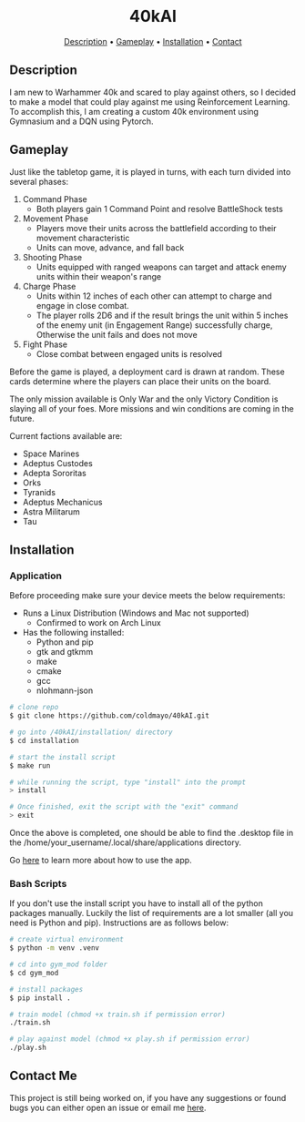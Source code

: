 <h1 align="center">
  <br>
  <br>
  40kAI
  <br>
</h1>

<p align="center">
    <a href="#description">Description</a> •
    <a href="#gameplay">Gameplay</a> •
    <a href="#installation">Installation</a> •
    <a href="#contact-me">Contact</a>
</p>

## Description

I am new to Warhammer 40k and scared to play against others, so I decided to make a model that could play against me using Reinforcement Learning. To accomplish this, I am creating a custom 40k environment using Gymnasium and a DQN using Pytorch. 

## Gameplay

Just like the tabletop game, it is played in turns, with each turn divided into several phases:<br>

1. Command Phase
   - Both players gain 1 Command Point and resolve BattleShock tests
2. Movement Phase
   - Players move their units across the battlefield according to their movement characteristic
   - Units can move, advance, and fall back
3. Shooting Phase
   - Units equipped with ranged weapons can target and attack enemy units within their weapon's range
4. Charge Phase
   - Units within 12 inches of each other can attempt to charge and engage in close combat.
   - The player rolls 2D6 and if the result brings the unit within 5 inches of the enemy unit (in Engagement Range) successfully charge, Otherwise the unit fails and does not move
5. Fight Phase
    - Close combat between engaged units is resolved

Before the game is played, a deployment card is drawn at random. These cards determine where the players can place their units on the board.<br>

The only mission available is Only War and the only Victory Condition is slaying all of your foes. More missions and win conditions are coming in the future.<br>

Current factions available are:
- Space Marines
- Adeptus Custodes
- Adepta Sororitas
- Orks
- Tyranids
- Adeptus Mechanicus
- Astra Militarum
- Tau

## Installation

### Application 

Before proceeding make sure your device meets the below requirements:
- Runs a Linux Distribution (Windows and Mac not supported)
   - Confirmed to work on Arch Linux
- Has the following installed:
   - Python and pip
   - gtk and gtkmm
   - make
   - cmake
   - gcc
   - nlohmann-json

```bash
# clone repo
$ git clone https://github.com/coldmayo/40kAI.git

# go into /40kAI/installation/ directory
$ cd installation

# start the install script
$ make run

# while running the script, type "install" into the prompt
> install

# Once finished, exit the script with the "exit" command
> exit
```

Once the above is completed, one should be able to find the .desktop file in the /home/your_username/.local/share/applications directory.

Go <a href="https://github.com/coldmayo/40kAI/blob/main/gui/README.md">here</a> to learn more about how to use the app.

### Bash Scripts

If you don't use the install script you have to install all of the python packages manually. Luckily the list of requirements are a lot smaller (all you need is Python and pip). Instructions are as follows below:

```bash
# create virtual environment
$ python -m venv .venv

# cd into gym_mod folder
$ cd gym_mod

# install packages
$ pip install .

# train model (chmod +x train.sh if permission error)
./train.sh

# play against model (chmod +x play.sh if permission error)
./play.sh
```
## Contact Me

This project is still being worked on, if you have any suggestions or found bugs you can either open an issue or email me <a href="mailto:coldmayo@proton.me">here</a>. 